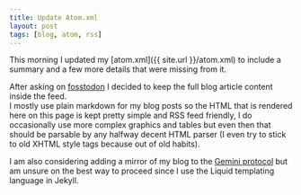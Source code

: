 ```yaml
---
title: Update Atom.xml
layout: post
tags: [blog, atom, rss]
---
```


This morning I updated my [atom.xml]({{ site.url }}/atom.xml) to include a
summary and a few more details that were missing from it.

After asking on [fosstodon](https://fosstodon.org/web/statuses/105808715464947305)
I decided to keep the full blog article content inside the feed.  
I mostly use plain markdown for my blog posts so the HTML that is rendered here
on this page is kept pretty simple and RSS feed friendly, I do occasionally use
more complex graphics and tables but even then that should be parsable by any
halfway decent HTML parser (I even try to stick to old XHTML style tags because
out of old habits).

I am also considering adding a mirror of my blog to the
[Gemini protocol](https://gemini.circumlunar.space/) but am unsure on the best
way to proceed since I use the Liquid templating language in Jekyll.

